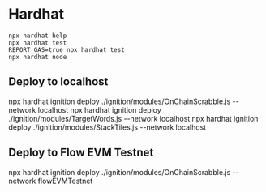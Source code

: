 # Hardhat
 
 ```shell
 npx hardhat help
 npx hardhat test
 REPORT_GAS=true npx hardhat test
 npx hardhat node
 ```

## Deploy to localhost
npx hardhat ignition deploy ./ignition/modules/OnChainScrabble.js --network localhost
npx hardhat ignition deploy ./ignition/modules/TargetWords.js --network localhost
npx hardhat ignition deploy ./ignition/modules/StackTiles.js --network localhost

## Deploy to Flow EVM Testnet
npx hardhat ignition deploy ./ignition/modules/OnChainScrabble.js --network flowEVMTestnet